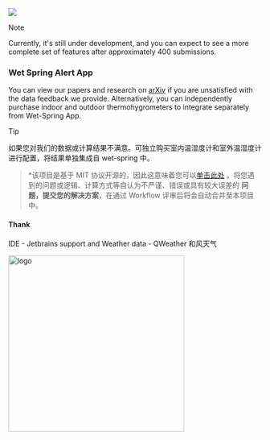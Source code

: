 
![](https://github.com/iepn/wet-spring/assets/57232813/78919d3a-2bab-4d71-ae2d-5b9625d21d5a)

> [!NOTE]
> Currently, it's still under development, and you can expect to see a more complete set of features after approximately 400 submissions.

### Wet Spring Alert App

You can view our papers and research on [arXiv]() if you are unsatisfied with the data feedback we provide. Alternatively, you can independently purchase indoor and outdoor thermohygrometers to integrate separately from Wet-Spring App.



> [!TIP]
如果您对我们的数据或计算结果不满意。可独立购买室内温湿度计和室外温湿度计进行配置，将结果单独集成自 wet-spring 中。
> 
> *该项目是基于 MIT 协议开源的，因此这意味着您可以[单击此处](https://github.com/iepn/wet-spring/pulls) 。将您遇到的问题或逻辑、计算方式等自认为不严谨、错误或具有较大误差的 **问题，提交您的解决方案**，在通过 Workflow 评审后将会自动合并至本项目中。

#### Thank

IDE - Jetbrains support and Weather data - QWeather 和风天气

<img alt="logo" style="float: left;left: 0px" src="https://github.com/iepn/wet-spring/assets/57232813/d51c33b8-9afb-43eb-9402-70567ae5ff45" width="350" div align=left />


